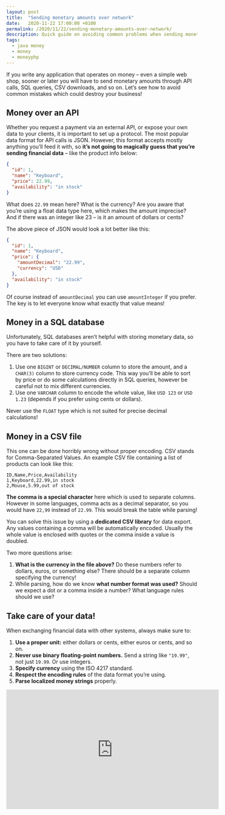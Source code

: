 ```yaml
---
layout: post
title:  "Sending monetary amounts over network"
date:   2020-11-22 17:00:00 +0100
permalink: /2020/11/22/sending-monetary-amounts-over-network/
description: Quick guide on avoiding common problems when sending monetary amounts through an API, SQL or CSV. How to handle money without bugs?
tags:
  - java money
  - money
  - moneyphp
---
```


If you write any application that operates on money – even a simple web shop, sooner or later you will have to send monetary amounts through API calls, SQL queries, CSV downloads, and so on. Let’s see how to avoid common mistakes which could destroy your business!

## Money over an API

Whether you request a payment via an external API, or expose your own data to your clients, it is important to set up a protocol. The most popular data format for API calls is JSON. However, this format accepts mostly anything you’ll feed it with, so **it’s not going to magically guess that you’re sending financial data** – like the product info below:

```json
{
  "id": 1,
  "name": "Keyboard",
  "price": 22.99,
  "availability": "in stock"
}
```

What does `22.99` mean here? What is the currency? Are you aware that you’re using a float data type here, which makes the amount imprecise? And if there was an integer like 23 – is it an amount of dollars or cents?

The above piece of JSON would look a lot better like this:

```json
{
  "id": 1,
  "name": "Keyboard",
  "price": {
    "amountDecimal": "22.99",
    "currency": "USD"
  },
  "availability": "in stock"
}
```

Of course instead of `amountDecimal` you can use `amountInteger` if you prefer. The key is to let everyone know what exactly that value means!

## Money in a SQL database

Unfortunately, SQL databases aren’t helpful with storing monetary data, so you have to take care of it by yourself.

There are two solutions:

1. Use one `BIGINT` or `DECIMAL/NUMBER` column to store the amount, and a `CHAR(3)` column to store currency code. This way you’ll be able to sort by price or do some calculations directly in SQL queries, however be careful not to mix different currencies.
2. Use one `VARCHAR` column to encode the whole value, like `USD 123` or `USD 1.23` (depends if you prefer using cents or dollars).

Never use the `FLOAT` type which is not suited for precise decimal calculations!

## Money in a CSV file

This one can be done horribly wrong without proper encoding. CSV stands for Comma-Separated Values. An example CSV file containing a list of products can look like this:

```
ID,Name,Price,Availability
1,Keyboard,22.99,in stock
2,Mouse,5.99,out of stock
```

**The comma is a special character** here which is used to separate columns. However in some languages, comma acts as a decimal separator, so you would have `22,99` instead of `22.99`. This would break the table while parsing!

You can solve this issue by using a **dedicated CSV library** for data export. Any values containing a comma will be automatically encoded. Usually the whole value is enclosed with quotes or the comma inside a value is doubled.

Two more questions arise:

1. **What is the currency in the file above?** Do these numbers refer to dollars, euros, or something else? There should be a separate column specifying the currency!
2. While parsing, how do we know **what number format was used?** Should we expect a dot or a comma inside a number? What language rules should we use?

## Take care of your data!

When exchanging financial data with other systems, always make sure to:

1. **Use a proper unit:** either dollars or cents, either euros or cents, and so on.
2. **Never use binary floating-point numbers.** Send a string like `"19.99"`, not just `19.99`. Or use integers.
3. **Specify currency** using the ISO 4217 standard.
4. **Respect the encoding rules** of the data format you’re using.
5. **Parse localized money strings** properly.

<iframe width="560" height="315" src="https://www.youtube.com/embed/OhFzgdy_MVo" title="YouTube video player" frameborder="0" allow="accelerometer; autoplay; clipboard-write; encrypted-media; gyroscope; picture-in-picture; web-share" allowfullscreen></iframe>
